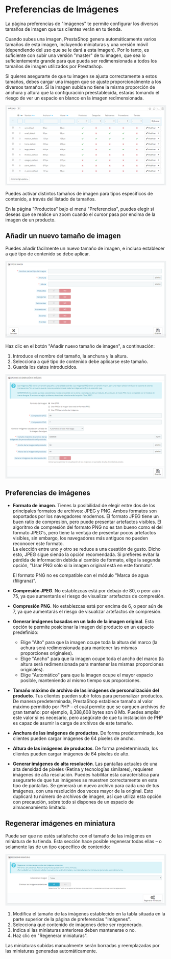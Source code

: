 # Preferencias de Imágenes

La página preferencias de "Imágenes" te permite configurar los diversos tamaños de imagen que tus clientes verán en tu tienda.

Cuando subes una imagen, PrestaShop genera automáticamente varios tamaños de esta imagen, incluyendo miniaturas y una versión móvil (dependiendo del uso que se le dará a esta imagen). Por lo tanto, es suficiente con subir una versión "master" de tu imagen, que sea lo suficientemente grande para que pueda ser redimensionada a todos los tamaños de imagen utilizados por Prestashop.

Si quieres asegurarte de que tu imagen se ajusta correctamente a estos tamaños, debes cargar una imagen que se ajuste proporcionalmente a los diversos tamaños. Si la imagen subida no tiene la misma proporción de anchura y altura que la configuración preestablecida, estarás tomando el riesgo de ver un espacio en blanco en la imagen redimensionada.

![](../../../.gitbook/assets/54887178.png)

Puedes activar distintos tamaños de imagen para tipos específicos de contenido, a través del listado de tamaños.

En la página "Productos" bajo el menú "Preferencias", puedes elegir si deseas que se realice un zoom cuando el cursor pasa por encima de la imagen de un producto.

## Añadir un nuevo tamaño de imagen <a href="#preferenciasdeimagenes-anadirunnuevotamanodeimagen" id="preferenciasdeimagenes-anadirunnuevotamanodeimagen"></a>

Puedes añadir fácilmente un nuevo tamaño de imagen, e incluso establecer a qué tipo de contenido se debe aplicar.

![](../../../.gitbook/assets/54887181.png)

Haz clic en el botón "Añadir nuevo tamaño de imagen", a continuación:

1. Introduce el nombre del tamaño, la anchura y la altura.
2. Selecciona a qué tipo de contenido debe aplicarse este tamaño.
3. Guarda los datos introducidos.

![](../../../.gitbook/assets/54887183.png)

## Preferencias de imágenes <a href="#preferenciasdeimagenes-preferenciasdeimagenes" id="preferenciasdeimagenes-preferenciasdeimagenes"></a>

*   **Formato de imagen**. Tienes la posibilidad de elegir entre dos de los principales formatos de archivos: JPEG y PNG. Ambos formatos son soportados por los navegadores modernos. El formato JPEG tiene un buen ratio de compresión, pero puede presentar artefactos visibles. El algoritmo de compresión del formato PNG no es tan bueno como el del formato JPEG's, pero tiene la ventaja de presentar  pocos artefactos visibles, sin embargo, los navegadores más antiguos no pueden reconocer este formato.\
    La elección entre uno y otro se reduce a una cuestión de gusto. Dicho esto, JPEG sigue siendo la opción recomendada. Si prefieres evitar la pérdida de información debida al cambio de formato, elige la segunda opción, "Usar PNG sólo si la imagen original está en este formato".

    El formato PNG no es compatible con el módulo "Marca de agua (filigrana)".
* **Compresión JPEG**. No establezcas está por debajo de 80, o peor aún 75, ya que aumentarás el riesgo de visualizar artefactos de compresión.
* **Compresión PNG**. No establezcas está por encima de 6, o peor aún de 7, ya que aumentarás el riesgo de visualizar artefactos de compresión.
* **Generar imágenes basadas en un lado de** **la imagen original**. Esta opción te permite posicionar la imagen del producto en un espacio predefinido:
  * Elige "Alto" para que la imagen ocupe toda la altura del marco (la achura será redimensionada para mantener las mismas proporciones originales).
  * Elige "Ancho" para que la imagen ocupe toda el ancho del marco (la altura será redimensionada para mantener las mismas proporciones originales).
  * Elige "Automático" para que la imagen ocupe el mayor espacio posible, manteniendo al mismo tiempo sus proporciones.
* **Tamaño máximo de archivo de las imágenes de personalización del producto**. Tus clientes pueden subir fotos para personalizar productos. De manera predeterminada, PrestaShop establece tamaño al valor máximo permitido por PHP – el cual permite que se carguen archivos de gran tamaño: por ejemplo, 8,388,608 bytes son 8 Mb. Puedes ampliar este valor si es necesario, pero asegúrate de que tu instalación de PHP es capaz de asumir la carga de archivos de este tamaño.
* **Anchura de las imágenes de productos**. De forma predeterminada, los clientes pueden cargar imágenes de 64 píxeles de ancho.
* **Altura de las imágenes de productos**. De forma predeterminada, los clientes pueden cargar imágenes de 64 píxeles de alto.
* **Generar imágenes de alta resolución**. Las pantallas actuales de una alta densidad de píxeles (Retina y tecnologías similares), requieren imágenes de alta resolución. Puedes habilitar esta característica para asegurarte de que tus imágenes se muestren correctamente en este tipo de pantallas. Se generará un nuevo archivo para cada una de tus imágenes, con una resolución dos veces mayor de la original. Esto duplicará tu número de archivos de imagen, así que utiliza esta opción con precaución, sobre todo si dispones de un espacio de almacenamiento limitado.

## Regenerar imágenes en miniatura <a href="#preferenciasdeimagenes-regenerarimagenesenminiatura" id="preferenciasdeimagenes-regenerarimagenesenminiatura"></a>

Puede ser que no estés satisfecho con el tamaño de las imágenes en miniatura de tu tienda. Esta sección hace posible regenerar todas ellas – o solamente las de un tipo específico de contenido:

![](../../../.gitbook/assets/54887189.png)

1. Modifica el tamaño de las imágenes establecido en la tabla situada en la parte superior de la página de preferencias "Imágenes".
2. Selecciona qué contenido de imágenes debe ser regenerado.
3. Indica si las miniaturas anteriores deben mantenerse o no.
4. Haz clic en "Regenerar miniaturas".

Las miniaturas subidas manualmente serán borradas y reemplazadas por las miniaturas generadas automáticamente.
